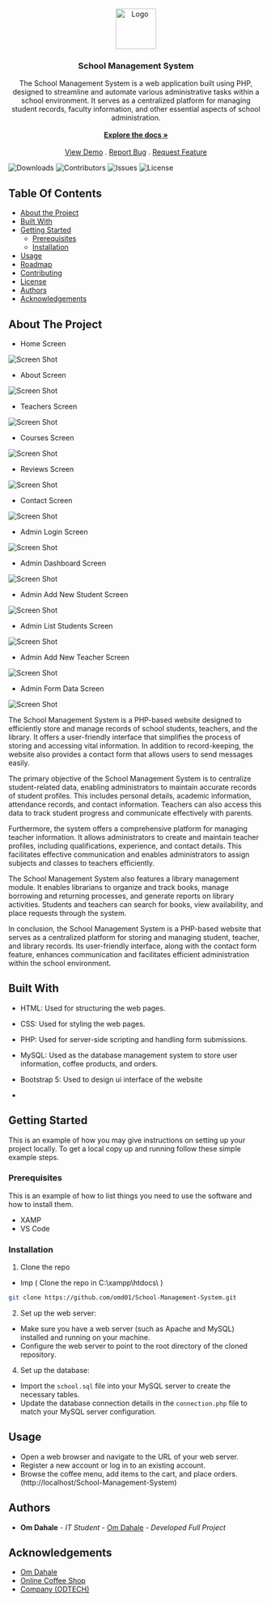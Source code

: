 <br/>
<p align="center">
  <a href="https://github.com/omd01/School-Management-System">
    <img src="images/logo.png" alt="Logo" width="80" height="80">
  </a>

  <h3 align="center">School Management System</h3>

  <p align="center">
    The School Management System is a web application built using PHP, designed to streamline and automate various administrative tasks within a school environment. It serves as a centralized platform for managing student records, faculty information, and other essential aspects of school administration.
    <br/>
    <br/>
    <a href="https://github.com/omd01/School-Management-System"><strong>Explore the docs »</strong></a>
    <br/>
    <br/>
    <a href="https://github.com/omd01/School-Management-System">View Demo</a>
    .
    <a href="https://github.com/omd01/School-Management-System/issues">Report Bug</a>
    .
    <a href="https://github.com/omd01/School-Management-System/issues">Request Feature</a>
  </p>
</p>

![Downloads](https://img.shields.io/github/downloads/omd01/School-Management-System/total) ![Contributors](https://img.shields.io/github/contributors/omd01/School-Management-System?color=dark-green) ![Issues](https://img.shields.io/github/issues/omd01/School-Management-System) ![License](https://img.shields.io/github/license/omd01/School-Management-System) 

## Table Of Contents

* [About the Project](#about-the-project)
* [Built With](#built-with)
* [Getting Started](#getting-started)
  * [Prerequisites](#prerequisites)
  * [Installation](#installation)
* [Usage](#usage)
* [Roadmap](#roadmap)
* [Contributing](#contributing)
* [License](#license)
* [Authors](#authors)
* [Acknowledgements](#acknowledgements)

## About The Project

* Home Screen

![Screen Shot](Screenshots/home.jpeg)

* About Screen

![Screen Shot](Screenshots/about.jpeg)

* Teachers Screen

![Screen Shot](Screenshots/teachers.jpeg)

* Courses Screen

![Screen Shot](Screenshots/courses.jpeg)

* Reviews Screen

![Screen Shot](Screenshots/reviews.jpeg)

* Contact Screen

![Screen Shot](Screenshots/contact.jpeg)


* Admin Login Screen

![Screen Shot](Screenshots/Admin/login.jpeg)

* Admin Dashboard Screen

![Screen Shot](Screenshots/Admin/dashboard.jpeg)

* Admin Add New Student Screen

![Screen Shot](Screenshots/Admin/add_new_student.jpeg)

* Admin List Students Screen

![Screen Shot](Screenshots/Admin/list_students.jpeg)

* Admin Add New Teacher Screen

![Screen Shot](Screenshots/Admin/add_new_teacher.jpeg)

* Admin Form Data Screen

![Screen Shot](Screenshots/Admin/form_data.jpeg)



The School Management System is a PHP-based website designed to efficiently store and manage records of school students, teachers, and the library. It offers a user-friendly interface that simplifies the process of storing and accessing vital information. In addition to record-keeping, the website also provides a contact form that allows users to send messages easily.

The primary objective of the School Management System is to centralize student-related data, enabling administrators to maintain accurate records of student profiles. This includes personal details, academic information, attendance records, and contact information. Teachers can also access this data to track student progress and communicate effectively with parents.

Furthermore, the system offers a comprehensive platform for managing teacher information. It allows administrators to create and maintain teacher profiles, including qualifications, experience, and contact details. This facilitates effective communication and enables administrators to assign subjects and classes to teachers efficiently.

The School Management System also features a library management module. It enables librarians to organize and track books, manage borrowing and returning processes, and generate reports on library activities. Students and teachers can search for books, view availability, and place requests through the system.

In conclusion, the School Management System is a PHP-based website that serves as a centralized platform for storing and managing student, teacher, and library records. Its user-friendly interface, along with the contact form feature, enhances communication and facilitates efficient administration within the school environment.

## Built With

* HTML: Used for structuring the web pages.
* CSS: Used for styling the web pages.
* PHP: Used for server-side scripting and handling form submissions.
* MySQL: Used as the database management system to store user information, coffee products, and orders.
* Bootstrap 5: Used to design ui interface of the website

* []()

## Getting Started

This is an example of how you may give instructions on setting up your project locally. To get a local copy up and running follow these simple example steps.

### Prerequisites

This is an example of how to list things you need to use the software and how to install them.
* XAMP
* VS Code

### Installation

1. Clone the repo

 * Imp ( Clone the repo in C:\xampp\htdocs\ )

```sh
git clone https://github.com/omd01/School-Management-System.git
```

2. Set up the web server:

- Make sure you have a web server (such as Apache and MySQL) installed and running on your machine.
- Configure the web server to point to the root directory of the cloned repository.

4. Set up the database:

- Import the `school.sql` file into your MySQL server to create the necessary tables.
- Update the database connection details in the `connection.php` file to match your MySQL server configuration.


## Usage

- Open a web browser and navigate to the URL of your web server.
- Register a new account or log in to an existing account.
- Browse the coffee menu, add items to the cart, and place orders.(http://localhost/School-Management-System)



## Authors

* **Om Dahale** - *IT Student* - [Om Dahale](https://github.com/omd01/) - *Developed Full Project*

## Acknowledgements

* [Om Dahale](https://github.com/omd01/)
* [Online Coffee Shop](https://github.com/omd01/Online_Coffee_Shop)
* [Company (ODTECH)](https://github.com/odtech/)
